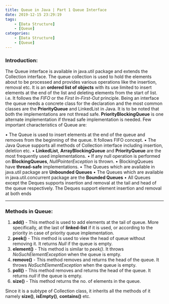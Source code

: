 ```yaml
---
title: Queue in Java | Part 1 Queue Interface
date: 2019-12-15 23:29:19
tags:
    - [Data Structure]
    - [Queue]
categories:
    - [Data Structure]
    - [Queue]
---
```


### Introduction:
The Queue interface is available in java.util package and extends the Collection interface. The queue collection is used to hold the elements about to be processed and provides various operations like the insertion, removal etc. It is an **ordered list of objects** with its use limited to insert elements at the end of the list and deleting elements from the start of list. i.e. It follows the *FIFO* or the *First In-First-Out* principle. Being an interface the queue needs a concrete class for the declaration and the most common classes are the **PriorityQueue** and LinkedList in Java. It is to be noted that both the implementations are not thread safe. **PriorityBlockingQueue** is one alternate implementation if thread safe implementation is needed. Few important characteristics of Queue are:

• The Queue is used to insert elements at the end of the queue and removes from the beginning of the queue. It follows FIFO concept.
• The Java Queue supports all methods of Collection interface including insertion, deletion etc.
• **LinkedList**, **ArrayBlockingQueue** and **PriorityQueue** are the most frequently used implementations.
• If any null operation is performed on **BlockingQueues**, *NullPointerException* is thrown.
• BlockingQueues have **thread-safe** implementations.
• The Queues which are available in java.util package are **Unbounded Queues**
• The Queues which are available in java.util.concurrent package are the **Bounded Queues**
• All Queues except the Deques supports insertion and removal at the tail and head of the queue respectively. The Deques support element insertion and removal at both ends
	
---

### Methods in Queue:
1. **add()** - This method is used to add elements at the tail of queue. More specifically, at the last of **linked-list** if it is used, or according to the priority in case of priority queue implementation.
2. **peek()** - This method is used to view the head of queue without removing it. It returns *Null* if the queue is empty.
3. **element()** - This method is similar to *peek()*. It throws *NoSuchElementException* when the queue is empty.
4. **remove()** - This method removes and returns the head of the queue. It throws *NoSuchElementException* when the queue is empty. 
5. **poll()** - This method removes and returns the head of the queue. It returns *null* if the queue is empty. 
6. **size()** - This method returns the no. of elements in the queue.
	
Since it is a subtype of Collection class, it inherits all the methods of it namely **size()**, **isEmpty()**, **contains()** etc.
